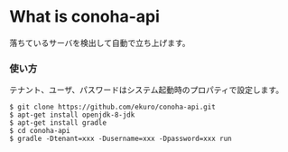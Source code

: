 # What is conoha-api
落ちているサーバを検出して自動で立ち上げます。

### 使い方
テナント、ユーザ、パスワードはシステム起動時のプロパティで設定します。
```
$ git clone https://github.com/ekuro/conoha-api.git
$ apt-get install openjdk-8-jdk
$ apt-get install gradle
$ cd conoha-api
$ gradle -Dtenant=xxx -Dusername=xxx -Dpassword=xxx run
```
